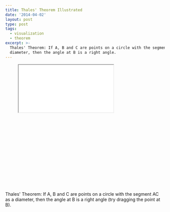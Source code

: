 ```yaml
---
title: Thales' Theorem Illustrated
date: '2014-04-02'
layout: post
type: post
tags:
  - visualization
  - theorem
excerpt: >-
  Thales' Theorem: If A, B and C are points on a circle with the segment AC as a
  diameter, then the angle at B is a right angle.
---
```

<figure>
  <div class="aspect-ratio" style="padding-bottom: 55%"><iframe src="/media/intgfx/thales-theorem.html"></iframe></div>
</figure>

Thales' Theorem: If A, B and C are points on a circle with the segment AC as a diameter, then the angle at B is a right angle (try dragging the point at B).
